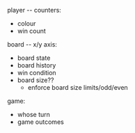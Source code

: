 
player -- counters:
  - colour
  - win count

board -- x/y axis:
  - board state
  - board history
  - win condition
  - board size??
    - enforce board size limits/odd/even

game:
  - whose turn
  - game outcomes
